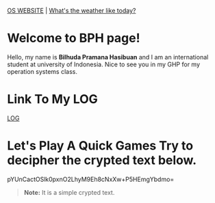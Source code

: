 [OS WEBSITE](https://os.vlsm.org/) | [What's the weather like today?](https://www.bmkg.go.id/cuaca/prakiraan-cuaca-indonesia.bmkg?lang=EN)
# Welcome to BPH page!
Hello, my name is **Bilhuda Pramana Hasibuan** and I am an international student at university of Indonesia. Nice to see you in my GHP for my operation systems class.

# Link To My LOG
[LOG](https://bilhudapramana.github.io/os212/TXT/mylog.txt)

# Let's Play A Quick Games Try to decipher the crypted text below.
pYUnCactOSlk0pxnO2LhyM9Eh8cNxXw+P5HEmgYbdmo=
> **Note:** It is a simple crypted text.

